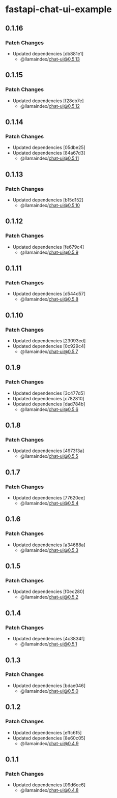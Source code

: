 # fastapi-chat-ui-example

## 0.1.16

### Patch Changes

- Updated dependencies [db881e1]
  - @llamaindex/chat-ui@0.5.13

## 0.1.15

### Patch Changes

- Updated dependencies [f28cb7e]
  - @llamaindex/chat-ui@0.5.12

## 0.1.14

### Patch Changes

- Updated dependencies [05dbe25]
- Updated dependencies [84a67d3]
  - @llamaindex/chat-ui@0.5.11

## 0.1.13

### Patch Changes

- Updated dependencies [b15d152]
  - @llamaindex/chat-ui@0.5.10

## 0.1.12

### Patch Changes

- Updated dependencies [fe679c4]
  - @llamaindex/chat-ui@0.5.9

## 0.1.11

### Patch Changes

- Updated dependencies [d544d57]
  - @llamaindex/chat-ui@0.5.8

## 0.1.10

### Patch Changes

- Updated dependencies [23093ed]
- Updated dependencies [0c929c4]
  - @llamaindex/chat-ui@0.5.7

## 0.1.9

### Patch Changes

- Updated dependencies [3c477d5]
- Updated dependencies [c782810]
- Updated dependencies [dad784b]
  - @llamaindex/chat-ui@0.5.6

## 0.1.8

### Patch Changes

- Updated dependencies [4973f3a]
  - @llamaindex/chat-ui@0.5.5

## 0.1.7

### Patch Changes

- Updated dependencies [77620ee]
  - @llamaindex/chat-ui@0.5.4

## 0.1.6

### Patch Changes

- Updated dependencies [a34688a]
  - @llamaindex/chat-ui@0.5.3

## 0.1.5

### Patch Changes

- Updated dependencies [f0ec280]
  - @llamaindex/chat-ui@0.5.2

## 0.1.4

### Patch Changes

- Updated dependencies [4c3834f]
  - @llamaindex/chat-ui@0.5.1

## 0.1.3

### Patch Changes

- Updated dependencies [bdae046]
  - @llamaindex/chat-ui@0.5.0

## 0.1.2

### Patch Changes

- Updated dependencies [effc6f5]
- Updated dependencies [8e60c05]
  - @llamaindex/chat-ui@0.4.9

## 0.1.1

### Patch Changes

- Updated dependencies [09d6ec6]
  - @llamaindex/chat-ui@0.4.8
